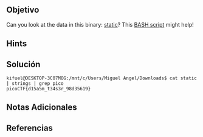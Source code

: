 ## Objetivo
Can you look at the data in this binary: [static](https://mercury.picoctf.net/static/ec4dbd8898ade34e1d60d5b70c1b8c8c/static)? This [BASH script](https://mercury.picoctf.net/static/ec4dbd8898ade34e1d60d5b70c1b8c8c/ltdis.sh) might help!
## Hints

## Solución

```
kifuel@DESKTOP-3C07MOG:/mnt/c/Users/Miguel Angel/Downloads$ cat static | strings | grep pico
picoCTF{d15a5m_t34s3r_98d35619}
```

## Notas Adicionales

## Referencias